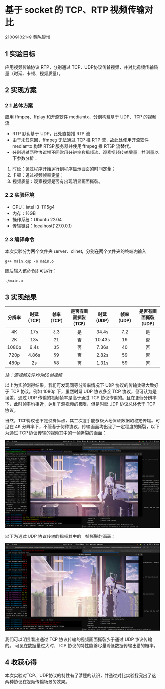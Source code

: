 # 基于 socket 的 TCP、RTP 视频传输对比
21009102148 黄陈智博

## 1 实验目标

应用视频传输协议 RTP，分别通过 TCP、UDP协议传输视频，并对比视频传输质量（时延、卡顿、视频质量）。

## 2 实现方案

### 2.1 总体方案

应用 ffmpeg、ffplay 和开源软件 mediamtx，分别构建基于 UDP、TCP 的视频流
* RTP 默认基于 UDP，此处直接推 RTP 流
* 由于未知原因，ffmpeg 无法通过 TCP 推 RTP 流，故此处使用开源软件 mediamtx 构建 RTSP 服务器并使用 ffmpeg 推 RTSP 流替代。
* 分别通过两种协议推不同常用分辨率的视频流，观察视频传输质量，并测量以下参数分析：

1. 时延：通过程序开始运行到程序显示画面的时间定量；
2. 卡顿：通过视频帧率定量；
3. 视频质量：观察视频是否有出现明显画面撕裂。

### 2.2 实验环境

* CPU：intel i3-1115g4
* 内存：16GB
* 操作系统：Ubuntu 22.04
* 传输链路：localhost(127.0.0.1)

### 2.3 编译命令

本次实验分为两个文件夹 server、clinet，分别在两个文件夹的终端内输入
```shell
g++ main.cpp -o main.o
```

随后输入该命令即可运行：

```shell
./main.o
```

## 3 实现结果

|分辨率|时延（TCP）|帧率（TCP）|是否有画面撕裂（TCP）|时延（UDP）|帧率（UDP）|是否有画面撕裂（UDP）|
|:-:|:-:|:-:|:-:|:-:|:-:|:-:|
4K|17s|8.3|是|34.4s|7.2|是|
2K|13s|21|否|10.43s|19|否|
1080p|6.4s|35|否|7.36s|40|否|
720p|4.86s|59|否|2.82s|59|否|
480p|2s|58|否|1.31s|59|否|

_注：源视频文件均为60帧视频_

以上为实验测得结果，我们可发现同等分辨率情况下 UDP 协议的传输效果大致好于 TCP 协议。例如 1080p 下，虽然时延 UDP 协议多余 TCP 协议，但可认为是误差，通过 UDP 传输的视频帧率是高于通过 TCP 协议传输的。且在更低分辨率下，此时帧率均相近，达到了源视频的极限，但是时延 UDP 协议总体低于 TCP 协议。

当然，TCP协议也不是没有优点，其三次握手能够极大地保证数据的稳定传输。可见在 4K 分辨率下，不管基于何种协议，传输画面均出现了一定程度的撕裂，以下为通过 TCP 协议传输的视频其中的一帧撕裂的画面：

![alt text](TCP_4K.png)

以下为通过 UDP 协议传输的视频其中的一帧撕裂的画面：

![alt text](UDP_4K.png)

我们可以明显看出通过 TCP 协议传输的视频画面撕裂少于通过 UDP 协议传输的。
可见在数据量过大时，TCP 协议的特性能够尽量降低数据传输出错的概率。

## 4 收获心得

本次实验对TCP、UDP协议的特性有了清楚的认识，并通过对比实验探究出了这两种协议在视频传输场景的效果。
